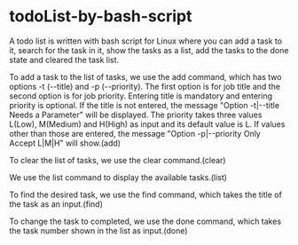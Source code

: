 # todoList-by-bash-script
A todo list is written with bash script for Linux where you can add a task to it, search for the task in it, show the tasks as a list, add the tasks to the done state and cleared the task list.

To add a task to the list of tasks, we use the add command, which has two options -t (--title) and -p (--priority). The first option is for job title and the second option is for job priority. Entering title is mandatory and entering priority is optional.
If the title is not entered, the message "Option -t|--title Needs a Parameter" will be displayed.
The priority takes three values L(Low), M(Medium) and H(High) as input and its default value is L. If values other than those are entered, the message "Option -p|--priority Only Accept L|M|H" will show.(add)

To clear the list of tasks, we use the clear command.(clear)

We use the list command to display the available tasks.(list)

To find the desired task, we use the find command, which takes the title of the task as an input.(find)

To change the task to completed, we use the done command, which takes the task number shown in the list as input.(done)



